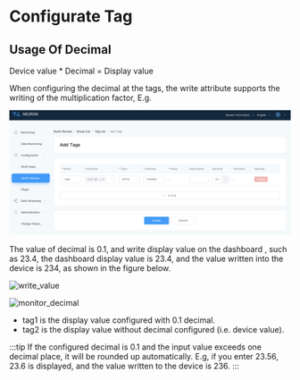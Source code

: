 # Configurate Tag

## Usage Of Decimal

Device value * Decimal = Display value

When configuring the decimal at the tags, the write attribute supports the writing of the multiplication factor, E.g.

![tag_decimal](./assets/tag_decimal.png)

The value of decimal is 0.1, and write display value on the dashboard , such as 23.4, the dashboard display value is 23.4, and the value written into the device is 234, as shown in the figure below.

![write_value](./assets/write_value.png)

![monitor_decimal](./assets/monitor_decimal.png)

* tag1 is the display value configured with 0.1 decimal.
* tag2 is the display value without decimal configured (i.e. device value).

:::tip
If the configured decimal is 0.1 and the input value exceeds one decimal place, it will be rounded up automatically. E.g, if you enter 23.56, 23.6 is displayed, and the value written to the device is 236.
:::
